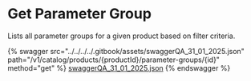 # Get Parameter Group

Lists all parameter groups for a given product based on filter criteria.

{% swagger src="../../../../.gitbook/assets/swaggerQA_31_01_2025.json" path="/v1/catalog/products/{productId}/parameter-groups/{id}" method="get" %}
[swaggerQA_31_01_2025.json](../../../../.gitbook/assets/swaggerQA_31_01_2025.json)
{% endswagger %}
